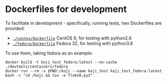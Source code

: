 Dockerfiles for development
===========================

To facilitate in development - specifically, running tests, two Dockerfiles are
provided:

* [`./centos/Dockerfile`](./centos/Dockerfile) CentOS 6, for testing with python2.6
* [`./fedora/Dockerfile`](./fedora/Dockerfile) Fedora 32, for testing with python3.8

To use them, taking fedora as an example:

    docker build -t koji_test_fedora:latest --no-cache ./devtools/containers/fedora
    docker run --rm -v $PWD:/koji --name koji_test koji_test_fedora:latest bash -c "cd /koji && tox -e flake8,py3"
